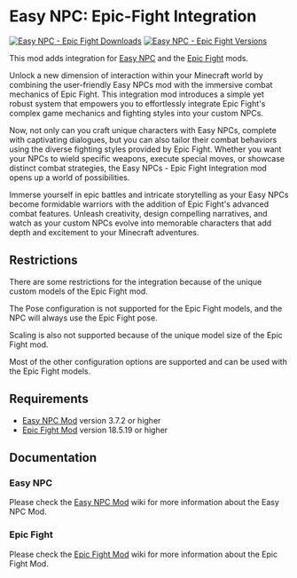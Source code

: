 # Easy NPC: Epic-Fight Integration

[![Easy NPC - Epic Fight Downloads](http://cf.way2muchnoise.eu/full_957625_downloads.svg)](https://www.curseforge.com/minecraft/mc-mods/easy-npc-epic-fight)
[![Easy NPC - Epic Fight Versions](http://cf.way2muchnoise.eu/versions/Minecraft_957625_all.svg)](https://www.curseforge.com/minecraft/mc-mods/easy-npc-epic-fight)

This mod adds integration for [Easy NPC][easy_npc] and the [Epic Fight][epic_fight] mods.

Unlock a new dimension of interaction within your Minecraft world by combining the user-friendly
Easy NPCs mod with the immersive combat mechanics of Epic Fight. This integration mod introduces a
simple yet robust system that empowers you to effortlessly integrate Epic Fight's complex game
mechanics and fighting styles into your custom NPCs.

Now, not only can you craft unique characters with Easy NPCs, complete with captivating dialogues,
but you can also tailor their combat behaviors using the diverse fighting styles provided by Epic
Fight. Whether you want your NPCs to wield specific weapons, execute special moves, or showcase
distinct combat strategies, the Easy NPCs - Epic Fight Integration mod opens up a world of
possibilities.

Immerse yourself in epic battles and intricate storytelling as your Easy NPCs become formidable
warriors with the addition of Epic Fight's advanced combat features. Unleash creativity, design
compelling narratives, and watch as your custom NPCs evolve into memorable characters that add depth
and excitement to your Minecraft adventures.

## Restrictions

There are some restrictions for the integration because of the unique custom models of the Epic
Fight mod.

The Pose configuration is not supported for the Epic Fight models, and the NPC will always use the
Epic Fight pose.

Scaling is also not supported because of the unique model size of the Epic Fight mod.

Most of the other configuration options are supported and can be used with the Epic Fight models.

## Requirements

- [Easy NPC Mod][easy_npc] version 3.7.2 or higher
- [Epic Fight Mod][epic_fight] version 18.5.19 or higher

## Documentation

### Easy NPC

Please check the [Easy NPC Mod][easy_npc_wiki] wiki for more information about the Easy NPC Mod.

### Epic Fight

Please check the [Epic Fight Mod][epic_fight_wiki] wiki for more information about the Epic Fight
Mod.

[easy_npc]: https://www.curseforge.com/minecraft/mc-mods/easy-npc

[easy_npc_wiki]: https://github.com/MarkusBordihn/BOs-Easy-NPC/wiki

[epic_fight]: https://www.curseforge.com/minecraft/mc-mods/epic-fight-mod

[epic_fight_wiki]: https://epicfight-docs.readthedocs.io/Guides/page1/
